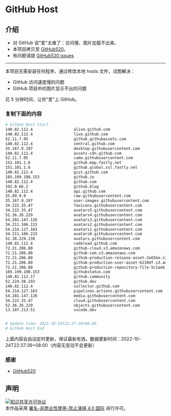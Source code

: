 # GitHub Host
## 介绍
- 对 GitHub 说"爱"太难了：访问慢、图片加载不出来。
- 本项目拷贝至 [GitHub520](https://github.com/521xueweihan/GitHub520)。
- 有问题请提 [GitHub520 issues](https://github.com/521xueweihan/GitHub520/issues/new)

---

本项目无需安装任何程序，通过修改本地 hosts 文件，试图解决：
- GitHub 访问速度慢的问题
- GitHub 项目中的图片显示不出的问题

花 5 分钟时间，让你"爱"上 GitHub。

### 复制下面的内容
```bash
# GitHub Host Start
140.82.112.4                  alive.github.com
140.82.112.4                  live.github.com
52.11.7.95                    github.githubassets.com
140.82.112.4                  central.github.com
35.167.9.197                  desktop.githubusercontent.com
140.82.112.4                  assets-cdn.github.com
52.11.7.95                    camo.githubusercontent.com
151.101.1.6                   github.map.fastly.net
151.101.1.6                   github.global.ssl.fastly.net
140.82.112.4                  gist.github.com
185.199.108.153               github.io
140.82.112.4                  github.com
192.0.66.2                    github.blog
140.82.112.4                  api.github.com
35.89.9.9                     raw.githubusercontent.com
35.167.9.197                  user-images.githubusercontent.com
34.222.35.47                  favicons.githubusercontent.com
34.222.35.47                  avatars5.githubusercontent.com
52.36.26.229                  avatars4.githubusercontent.com
54.201.147.126                avatars3.githubusercontent.com
34.211.106.223                avatars2.githubusercontent.com
54.214.127.163                avatars1.githubusercontent.com
34.211.106.223                avatars0.githubusercontent.com
52.38.229.138                 avatars.githubusercontent.com
140.82.112.4                  codeload.github.com
72.21.206.80                  github-cloud.s3.amazonaws.com
72.21.206.80                  github-com.s3.amazonaws.com
72.21.206.80                  github-production-release-asset-2e65be.s3.amazonaws.com
72.21.206.80                  github-production-user-asset-6210df.s3.amazonaws.com
72.21.206.80                  github-production-repository-file-5c1aeb.s3.amazonaws.com
185.199.108.153               githubstatus.com
140.82.112.17                 github.community
52.224.38.193                 github.dev
140.82.112.4                  collector.github.com
54.214.127.163                pipelines.actions.githubusercontent.com
54.201.147.126                media.githubusercontent.com
34.222.35.47                  cloud.githubusercontent.com
52.36.26.229                  objects.githubusercontent.com
13.107.213.51                 vscode.dev


# Update time: 2022-10-24T22:37:39+08:00
# GitHub Host End

```
上面内容会自动定时更新，保证最新有效。数据更新时间：2022-10-24T22:37:39+08:00（内容无变动不会更新）

### 感谢

- [GitHub520](https://github.com/521xueweihan/GitHub520)

## 声明
<a rel="license" href="https://creativecommons.org/licenses/by-nc-nd/4.0/deed.zh"><img alt="知识共享许可协议" style="border-width: 0" src="https://licensebuttons.net/l/by-nc-nd/4.0/88x31.png"></a><br>本作品采用 <a rel="license" href="https://creativecommons.org/licenses/by-nc-nd/4.0/deed.zh">署名-非商业性使用-禁止演绎 4.0 国际</a> 进行许可。